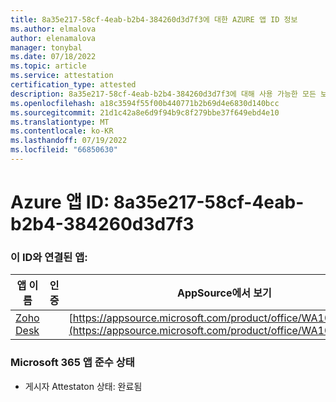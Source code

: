 ```yaml
---
title: 8a35e217-58cf-4eab-b2b4-384260d3d7f3에 대한 AZURE 앱 ID 정보
ms.author: elmalova
author: elenamalova
manager: tonybal
ms.date: 07/18/2022
ms.topic: article
ms.service: attestation
certification_type: attested
description: 8a35e217-58cf-4eab-b2b4-384260d3d7f3에 대해 사용 가능한 모든 보안 및 규정 준수 정보입니다.
ms.openlocfilehash: a18c3594f55f00b440771b2b69d4e6830d140bcc
ms.sourcegitcommit: 21d1c42a8e6d9f94b9c8f279bbe37f649ebd4e10
ms.translationtype: MT
ms.contentlocale: ko-KR
ms.lasthandoff: 07/19/2022
ms.locfileid: "66850630"
---
```

# <a name="azure-app-id-8a35e217-58cf-4eab-b2b4-384260d3d7f3"></a>Azure 앱 ID: 8a35e217-58cf-4eab-b2b4-384260d3d7f3


### <a name="apps-associated-with-this-id"></a>이 ID와 연결된 앱:
| **앱 이름** | **인증** | **AppSource에서 보기** |
|--------------|---------------|-----------------------|
| [Zoho Desk](../forward/WA104382044.md) |  | [https://appsource.microsoft.com/product/office/WA104382044](https://appsource.microsoft.com/product/office/WA104382044) |

### <a name="microsoft-365-app-compliance-status"></a>Microsoft 365 앱 준수 상태
- 게시자 Attestaton 상태: 완료됨
